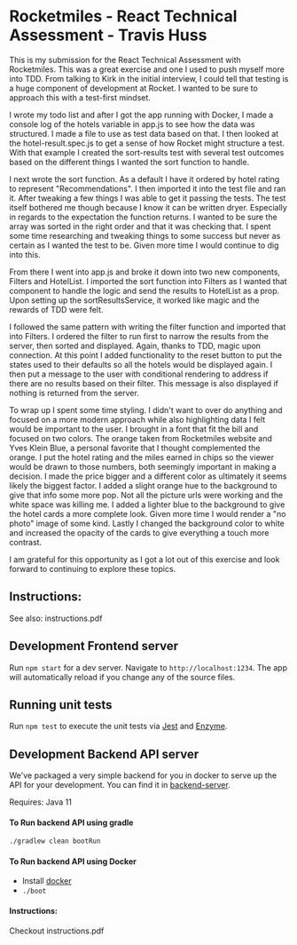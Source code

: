# Rocketmiles - React Technical Assessment - Travis Huss

This is my submission for the React Technical Assessment with Rocketmiles. This was a great exercise and one I used to push myself more into TDD. From talking to Kirk in the initial interview, I could tell that testing is a huge component of development at Rocket. I wanted to be sure to approach this with a test-first mindset.

I wrote my todo list and after I got the app running with Docker, I made a console log of the hotels variable in app.js to see how the data was structured. I made a file to use as test data based on that. I then looked at the hotel-result.spec.js to get a sense of how Rocket might structure a test. With that example I created the sort-results test with several test outcomes based on the different things I wanted the sort function to handle. 

I next wrote the sort function. As a default I have it ordered by hotel rating to represent "Recommendations". I then imported it into the test file and ran it. After tweaking a few things I was able to get it passing the tests. The test itself bothered me though because I know it can be written dryer. Especially in regards to the expectation the function returns. I wanted to be sure the array was sorted in the right order and that it was checking that. I spent some time researching and tweaking things to some success but never as certain as I wanted the test to be. Given more time I would continue to dig into this. 

From there I went into app.js and broke it down into two new components, Filters and HotelList. I imported the sort function into Filters as I wanted that component to handle the logic and send the results to HotelList as a prop. Upon setting up the sortResultsService, it worked like magic and the rewards of TDD were felt. 

I followed the same pattern with writing the filter function and imported that into Filters. I ordered the filter to run first to narrow the results from the server, then sorted and displayed. Again, thanks to TDD, magic upon connection. At this point I added functionality to the reset button to put the states used to their defaults so all the hotels would be displayed again. I then put a message to the user with conditional rendering to address if there are no results based on their filter. This message is also displayed if nothing is returned from the server.

To wrap up I spent some time styling. I didn't want to over do anything and focused on a more modern approach while also highlighting data I felt would be important to the user. I brought in a font that fit the bill and focused on two colors. The orange taken from Rocketmiles website and Yves Klein Blue, a personal favorite that I thought complemented the orange. I put the hotel rating and the miles earned in chips so the viewer would be drawn to those numbers, both seemingly important in making a decision. I made the price bigger and a different color as ultimately it seems likely the biggest factor. I added a slight orange hue to the background to give that info some more pop. Not all the picture urls were working and the white space was killing me. I added a lighter blue to the background to give the hotel cards a more complete look. Given more time I would render a "no photo" image of some kind. Lastly I changed the background color to white and increased the opacity of the cards to give everything a touch more contrast. 

I am grateful for this opportunity as I got a lot out of this exercise and look forward to continuing to explore these topics. 

## Instructions: 
See also: instructions.pdf

## Development Frontend server

Run `npm start` for a dev server. Navigate to `http://localhost:1234`. The app will automatically reload if you change any of the source files.

## Running unit tests

Run `npm test` to execute the unit tests via [Jest](https://jestjs.io/) and [Enzyme](https://airbnb.io/enzyme/).


## Development Backend API server

We've packaged a very simple backend for you in docker to serve up the API for your development. You can find it in [backend-server](./backend-server).

Requires:
Java 11

#### To Run backend API using gradle
```bash
./gradlew clean bootRun
```

####  To Run backend API using Docker
- Install [docker](https://docs.docker.com/docker-for-mac/install/)
- `./boot`

#### Instructions: 
Checkout instructions.pdf